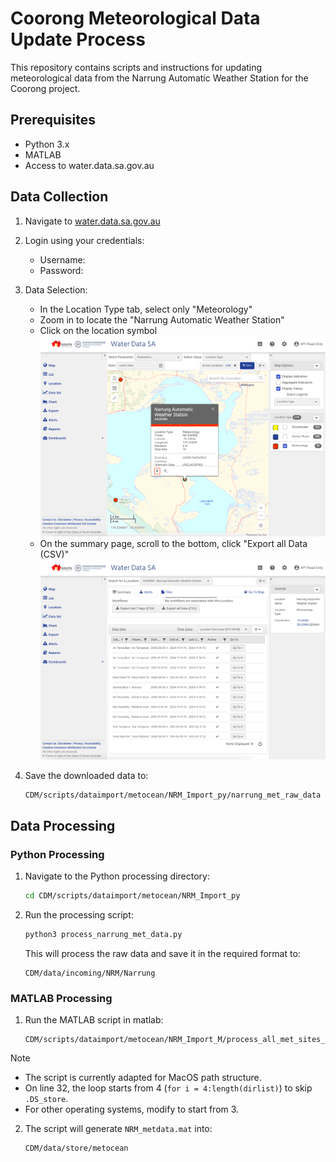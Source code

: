 # Coorong Meteorological Data Update Process

This repository contains scripts and instructions for updating meteorological data from the Narrung Automatic Weather Station for the Coorong project.

## Prerequisites

- Python 3.x
- MATLAB
- Access to water.data.sa.gov.au

## Data Collection

1. Navigate to [water.data.sa.gov.au](https://water.data.sa.gov.au/)

2. Login using your credentials:
   - Username: <your username>
   - Password: <your password>

3. Data Selection:
   - In the Location Type tab, select only "Meteorology"
   - Zoom in to locate the "Narrung Automatic Weather Station"
   - Click on the location symbol
   ![Location Selection](NRM_Import_demo/WaterDataSAMapPage.png)
   - On the summary page, scroll to the bottom, click "Export all Data (CSV)"
   ![Export Data](NRM_Import_demo/WaterDataSASummaryPage.png)

4. Save the downloaded data to:
   ```
   CDM/scripts/dataimport/metocean/NRM_Import_py/narrung_met_raw_data
   ```

## Data Processing

### Python Processing
1. Navigate to the Python processing directory:
   ```bash
   cd CDM/scripts/dataimport/metocean/NRM_Import_py
   ```

2. Run the processing script:
   ```bash
   python3 process_narrung_met_data.py
   ```
   This will process the raw data and save it in the required format to:
   ```
   CDM/data/incoming/NRM/Narrung
   ```

### MATLAB Processing
1. Run the MATLAB script in matlab:
   ```
   CDM/scripts/dataimport/metocean/NRM_Import_M/process_all_met_sites_new.m
   ```

> [!NOTE]
> - The script is currently adapted for MacOS path structure.
> - On line 32, the loop starts from 4 (`for i = 4:length(dirlist)`) to skip `.DS_store`.
> - For other operating systems, modify to start from 3.

2. The script will generate `NRM_metdata.mat` into:
   ```
   CDM/data/store/metocean
   ```